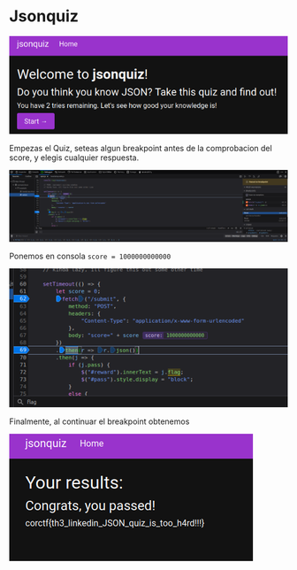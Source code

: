 # Jsonquiz

![picture 1](../../images/1eac6e20cebf2cb5fe082040e4e0f882918bf5284c6a5cfad05e7a3b8bd0ab56.png)  


Empezas el Quiz, seteas algun breakpoint antes de la comprobacion del score, y elegis cualquier respuesta.

![picture 2](../../images/8ad3df309d9188ffcd46d734a1cfcb7e39d9c562114c9ce6396fb0d21194ff92.png)  

Ponemos en consola `score = 1000000000000 `

![picture 3](../../images/a195caddd3341145ec835d70e8bccb8dadbe2e06dabf90fdd224498009f34f8a.png)  

Finalmente, al continuar el breakpoint obtenemos

![picture 4](../../images/ad342fa94d273b65764c94e199c2f1d547aa184527aa7c5ce51c5ed692b4e242.png)  

